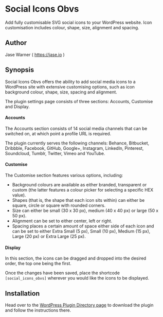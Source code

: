 # Social Icons Obvs

Add fully customisable SVG social icons to your WordPress website. Icon customisation includes colour, shape, size, alignment and spacing.

## Author

Jase Warner ( <a href="https://jase.io/">https://jase.io</a> )

## Synopsis

Social Icons Obvs offers the ability to add social media icons to a WordPress site with extensive customising options, such as icon background colour, shape, size, spacing and alignment.

The plugin settings page consists of three sections: Accounts, Customise and Display.

#### Accounts

The Accounts section consists of 14 social media channels that can be switched on, at which point a profile URL is required.

The plugin currently serves the following channels: Behance, Bitbucket, Dribbble, Facebook, GitHub, Google+, Instagram, LinkedIn, Pinterest, Soundcloud, Tumblr, Twitter, Vimeo and YouTube.

#### Customise

The Customise section features various options, including:

* Background colours are available as either branded, transparent or custom (the latter features a colour picker for selecting a specific HEX value).
* Shapes (that is, the shape that each icon sits within) can either be square, circle or square with rounded corners.
* Size can either be small (30 x 30 px), medium (40 x 40 px) or large (50 x 50 px).
* Alignment can be set to either center, left or right.
* Spacing places a certain amount of space either side of each icon and can be set to either Extra Small (5 px), Small (10 px), Medium (15 px), Large (20 px) or Extra Large (25 px).

#### Display

In this section, the icons can be dragged and dropped into the desired order, the top one being the first.

Once the changes have been saved, place the shortcode `[social_icons_obvs]` wherever you would like the icons to be displayed.

## Installation

Head over to the <a href="https://wordpress.org/plugins/social-icons-obvs/">WordPress Plugin Directory page</a> to download the plugin and follow the instructions there.
